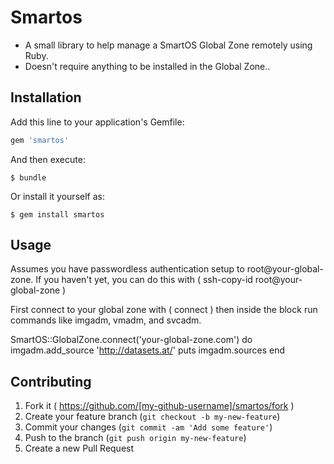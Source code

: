 # Smartos

* A small library to help manage a SmartOS Global Zone remotely using Ruby.
* Doesn't require anything to be installed in the Global Zone..

## Installation

Add this line to your application's Gemfile:

```ruby
gem 'smartos'
```

And then execute:

    $ bundle

Or install it yourself as:

    $ gem install smartos

## Usage

Assumes you have passwordless authentication setup to root@your-global-zone.
If you haven't yet, you can do this with ( ssh-copy-id root@your-global-zone )

First connect to your global zone with ( connect ) then inside the block run commands like imgadm, vmadm, and svcadm.

  SmartOS::GlobalZone.connect('your-global-zone.com') do
    imgadm.add_source 'http://datasets.at/'
    puts imgadm.sources
  end


## Contributing

1. Fork it ( https://github.com/[my-github-username]/smartos/fork )
2. Create your feature branch (`git checkout -b my-new-feature`)
3. Commit your changes (`git commit -am 'Add some feature'`)
4. Push to the branch (`git push origin my-new-feature`)
5. Create a new Pull Request
